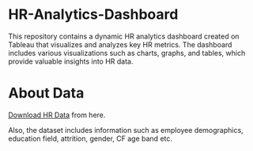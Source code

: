 # HR-Analytics-Dashboard
 
 This repository contains a dynamic HR analytics dashboard created on Tableau that visualizes and analyzes key HR metrics. The dashboard includes various visualizations such as charts, graphs, and tables, which provide valuable insights into HR data.
 
# About Data
[Download HR Data](https://github.com/username/repository/raw/main/HR%20Data.xlsx) from here.

Also, the dataset includes information such as employee demographics, education field, attrition, gender, CF age band etc.
